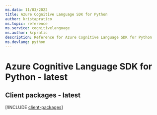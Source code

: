 ```yaml
---
ms.data: 11/03/2022
title: Azure Cognitive Language SDK for Python
author: kristapratico
ms.topic: reference
ms.service: cognitivelanguage
ms.author: krpratic
description: Reference for Azure Cognitive Language SDK for Python
ms.devlang: python
---
```

# Azure Cognitive Language SDK for Python - latest

## Client packages - latest
[!INCLUDE [client-packages](cognitive-language-client-index.md)]